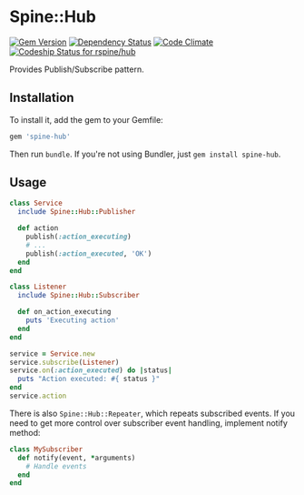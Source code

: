 # Spine::Hub

[![Gem Version](https://badge.fury.io/rb/spine-hub.svg)](http://badge.fury.io/rb/spine-hub)
[![Dependency Status](https://gemnasium.com/rspine/hub.svg)](https://gemnasium.com/rspine/hub)
[![Code Climate](https://codeclimate.com/github/rspine/hub/badges/gpa.svg)](https://codeclimate.com/github/rspine/hub)
[![Codeship Status for rspine/hub](https://codeship.com/projects/951d2de0-e105-0132-721b-5eabae96dc8d/status?branch=master)](https://codeship.com/projects/81031)

Provides Publish/Subscribe pattern.

## Installation

To install it, add the gem to your Gemfile:

```ruby
gem 'spine-hub'
```

Then run `bundle`. If you're not using Bundler, just `gem install spine-hub`.

## Usage

```ruby
class Service
  include Spine::Hub::Publisher

  def action
    publish(:action_executing)
    # ...
    publish(:action_executed, 'OK')
  end
end

class Listener
  include Spine::Hub::Subscriber

  def on_action_executing
    puts 'Executing action'
  end
end

service = Service.new
service.subscribe(Listener)
service.on(:action_executed) do |status|
  puts "Action executed: #{ status }"
end
service.action
```

There is also `Spine::Hub::Repeater`, which repeats subscribed events. If you
need to get more control over subscriber event handling, implement notify
method:

```ruby
class MySubscriber
  def notify(event, *arguments)
    # Handle events
  end
end
```
